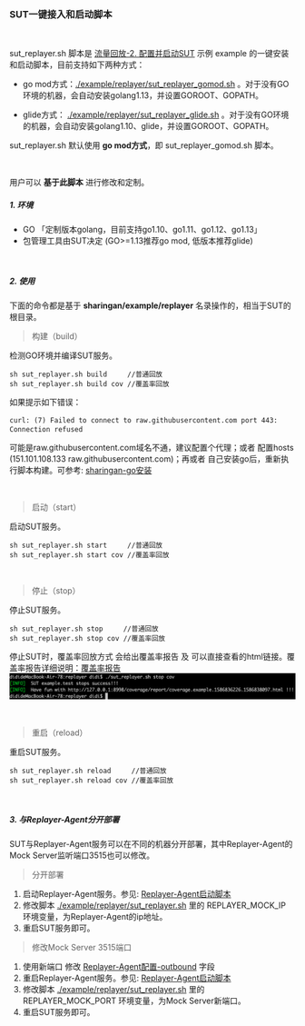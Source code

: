 ### SUT一键接入和启动脚本

<br>

sut_replayer.sh 脚本是 [流量回放-2. 配置并启动SUT](./README.md#2-配置并启动sut) 示例 example 的一键安装和启动脚本，目前支持如下两种方式： 

* go mod方式：[./example/replayer/sut_replayer_gomod.sh](../../example/replayer/sut_replayer_gomod.sh) 。对于没有GO环境的机器，会自动安装golang1.13，并设置GOROOT、GOPATH。

* glide方式： [./example/replayer/sut_replayer_glide.sh](../../example/replayer/sut_replayer_glide.sh) 。对于没有GO环境的机器，会自动安装golang1.10、glide，并设置GOROOT、GOPATH。

sut_replayer.sh 默认使用 **go mod方式**，即 sut_replayer_gomod.sh 脚本。

<br>

用户可以 **基于此脚本** 进行修改和定制。

##### 1. 环境

* GO 「定制版本golang，目前支持go1.10、go1.11、go1.12、go1.13」
* 包管理工具由SUT决定 (GO>=1.13推荐go mod, 低版本推荐glide)

<br>

##### 2. 使用

下面的命令都是基于 **sharingan/example/replayer** 名录操作的，相当于SUT的根目录。

> 构建（build）

检测GO环境并编译SUT服务。

```shell
sh sut_replayer.sh build     //普通回放
sh sut_replayer.sh build cov //覆盖率回放
```
如果提示如下错误：
```text
curl: (7) Failed to connect to raw.githubusercontent.com port 443: Connection refused
```
可能是raw.githubusercontent.com域名不通，建议配置个代理；或者 配置hosts (151.101.108.133 raw.githubusercontent.com)；再或者 自己安装go后，重新执行脚本构建。可参考: [sharingan-go安装](https://github.com/didichuxing/sharingan-go/tree/recorder)

<br>

> 启动（start）

启动SUT服务。
```shell
sh sut_replayer.sh start     //普通回放
sh sut_replayer.sh start cov //覆盖率回放
```
<br>

> 停止（stop）

停止SUT服务。
```shell
sh sut_replayer.sh stop     //普通回放
sh sut_replayer.sh stop cov //覆盖率回放
```
停止SUT时，覆盖率回放方式 会给出覆盖率报告 及 可以直接查看的html链接。覆盖率报告详细说明：[覆盖率报告](./replayer-codecov.md#1-覆盖率报告)
![shell_sut_cov_stop](../images/shell_sut_cov_stop.png)

<br>

> 重启（reload）

重启SUT服务。
```shell
sh sut_replayer.sh reload     //普通回放
sh sut_replayer.sh reload cov //覆盖率回放
```

<br>

##### 3. 与Replayer-Agent分开部署

SUT与Replayer-Agent服务可以在不同的机器分开部署，其中Replayer-Agent的Mock Server监听端口3515也可以修改。
> 分开部署

  1. 启动Replayer-Agent服务。参见: [Replayer-Agent启动脚本](./replayer-agent.md)
  2. 修改脚本 [./example/replayer/sut_replayer.sh](../../example/replayer/sut_replayer.sh) 里的 REPLAYER_MOCK_IP 环境变量，为Replayer-Agent的ip地址。
  3. 重启SUT服务即可。

> 修改Mock Server 3515端口

  1. 使用新端口 修改 [Replayer-Agent配置-outbound](./replayer-conf.md#3-outbound) 字段
  2. 重启Replayer-Agent服务。参见: [Replayer-Agent启动脚本](./replayer-agent.md)
  3. 修改脚本 [./example/replayer/sut_replayer.sh](../../example/replayer/sut_replayer.sh) 里的 REPLAYER_MOCK_PORT 环境变量，为Mock Server新端口。
  4. 重启SUT服务即可。
